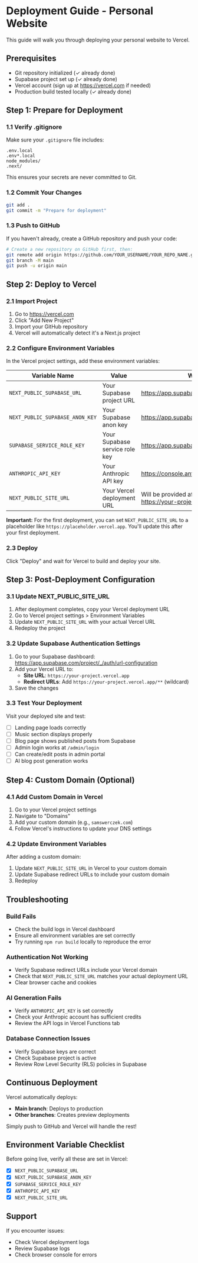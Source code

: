 # Deployment Guide - Personal Website

This guide will walk you through deploying your personal website to Vercel.

## Prerequisites

- Git repository initialized (✓ already done)
- Supabase project set up (✓ already done)
- Vercel account (sign up at https://vercel.com if needed)
- Production build tested locally (✓ already done)

## Step 1: Prepare for Deployment

### 1.1 Verify .gitignore

Make sure your `.gitignore` file includes:
```
.env.local
.env*.local
node_modules/
.next/
```

This ensures your secrets are never committed to Git.

### 1.2 Commit Your Changes

```bash
git add .
git commit -m "Prepare for deployment"
```

### 1.3 Push to GitHub

If you haven't already, create a GitHub repository and push your code:

```bash
# Create a new repository on GitHub first, then:
git remote add origin https://github.com/YOUR_USERNAME/YOUR_REPO_NAME.git
git branch -M main
git push -u origin main
```

## Step 2: Deploy to Vercel

### 2.1 Import Project

1. Go to https://vercel.com
2. Click "Add New Project"
3. Import your GitHub repository
4. Vercel will automatically detect it's a Next.js project

### 2.2 Configure Environment Variables

In the Vercel project settings, add these environment variables:

| Variable Name | Value | Where to Find |
|--------------|-------|---------------|
| `NEXT_PUBLIC_SUPABASE_URL` | Your Supabase project URL | https://app.supabase.com/project/_/settings/api |
| `NEXT_PUBLIC_SUPABASE_ANON_KEY` | Your Supabase anon key | https://app.supabase.com/project/_/settings/api |
| `SUPABASE_SERVICE_ROLE_KEY` | Your Supabase service role key | https://app.supabase.com/project/_/settings/api |
| `ANTHROPIC_API_KEY` | Your Anthropic API key | https://console.anthropic.com/ |
| `NEXT_PUBLIC_SITE_URL` | Your Vercel deployment URL | Will be provided after first deployment (e.g., https://your-project.vercel.app) |

**Important:** For the first deployment, you can set `NEXT_PUBLIC_SITE_URL` to a placeholder like `https://placeholder.vercel.app`. You'll update this after your first deployment.

### 2.3 Deploy

Click "Deploy" and wait for Vercel to build and deploy your site.

## Step 3: Post-Deployment Configuration

### 3.1 Update NEXT_PUBLIC_SITE_URL

1. After deployment completes, copy your Vercel deployment URL
2. Go to Vercel project settings > Environment Variables
3. Update `NEXT_PUBLIC_SITE_URL` with your actual Vercel URL
4. Redeploy the project

### 3.2 Update Supabase Authentication Settings

1. Go to your Supabase dashboard: https://app.supabase.com/project/_/auth/url-configuration
2. Add your Vercel URL to:
   - **Site URL**: `https://your-project.vercel.app`
   - **Redirect URLs**: Add `https://your-project.vercel.app/**` (wildcard)
3. Save the changes

### 3.3 Test Your Deployment

Visit your deployed site and test:

- [ ] Landing page loads correctly
- [ ] Music section displays properly
- [ ] Blog page shows published posts from Supabase
- [ ] Admin login works at `/admin/login`
- [ ] Can create/edit posts in admin portal
- [ ] AI blog post generation works

## Step 4: Custom Domain (Optional)

### 4.1 Add Custom Domain in Vercel

1. Go to your Vercel project settings
2. Navigate to "Domains"
3. Add your custom domain (e.g., `samswerczek.com`)
4. Follow Vercel's instructions to update your DNS settings

### 4.2 Update Environment Variables

After adding a custom domain:

1. Update `NEXT_PUBLIC_SITE_URL` in Vercel to your custom domain
2. Update Supabase redirect URLs to include your custom domain
3. Redeploy

## Troubleshooting

### Build Fails

- Check the build logs in Vercel dashboard
- Ensure all environment variables are set correctly
- Try running `npm run build` locally to reproduce the error

### Authentication Not Working

- Verify Supabase redirect URLs include your Vercel domain
- Check that `NEXT_PUBLIC_SITE_URL` matches your actual deployment URL
- Clear browser cache and cookies

### AI Generation Fails

- Verify `ANTHROPIC_API_KEY` is set correctly
- Check your Anthropic account has sufficient credits
- Review the API logs in Vercel Functions tab

### Database Connection Issues

- Verify Supabase keys are correct
- Check Supabase project is active
- Review Row Level Security (RLS) policies in Supabase

## Continuous Deployment

Vercel automatically deploys:
- **Main branch**: Deploys to production
- **Other branches**: Creates preview deployments

Simply push to GitHub and Vercel will handle the rest!

## Environment Variable Checklist

Before going live, verify all these are set in Vercel:

- [x] `NEXT_PUBLIC_SUPABASE_URL`
- [x] `NEXT_PUBLIC_SUPABASE_ANON_KEY`
- [x] `SUPABASE_SERVICE_ROLE_KEY`
- [x] `ANTHROPIC_API_KEY`
- [x] `NEXT_PUBLIC_SITE_URL`

## Support

If you encounter issues:
- Check Vercel deployment logs
- Review Supabase logs
- Check browser console for errors
